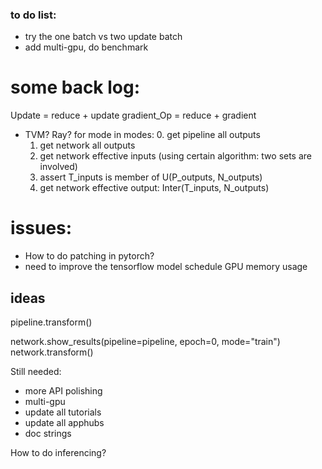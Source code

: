 
### to do list:
* try the one batch vs two update batch
* add multi-gpu, do benchmark

# some back log:
 Update = reduce + update
 gradient_Op = reduce + gradient

* TVM? Ray?
for mode in modes:
    0. get pipeline all outputs
    1. get network all outputs
    2. get network effective inputs (using certain algorithm: two sets are involved)
    3. assert T_inputs is member of  U(P_outputs, N_outputs)
    4. get network effective output:  Inter(T_inputs, N_outputs)

# issues:
* How to do patching in pytorch?
* need to improve the tensorflow model schedule GPU memory usage

## ideas
pipeline.transform()


network.show_results(pipeline=pipeline, epoch=0, mode="train")
network.transform()


Still needed:
* more API polishing
* multi-gpu
* update all tutorials
* update all apphubs
* doc strings

How to do inferencing?


